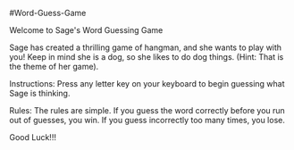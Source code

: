 #Word-Guess-Game

Welcome to Sage's Word Guessing Game 

Sage has created a thrilling game of hangman, and she wants to play with you! Keep in mind she is a dog, so she likes to do dog things. (Hint: That is the theme of her game).

Instructions: 
Press any letter key on your keyboard to begin guessing what Sage is thinking. 

Rules: 
The rules are simple. If you guess the word correctly before you run out of guesses, you win. If you guess incorrectly too many times, you lose. 

Good Luck!!! 

